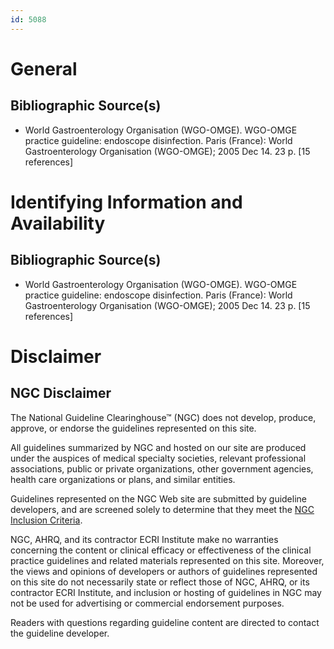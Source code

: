 ```yaml
---
id: 5088
---
```


# General

## Bibliographic Source(s)

- World Gastroenterology Organisation (WGO-OMGE). WGO-OMGE practice guideline: endoscope disinfection. Paris (France): World Gastroenterology Organisation (WGO-OMGE); 2005 Dec 14. 23 p. [15 references]

# Identifying Information and Availability

## Bibliographic Source(s)

- World Gastroenterology Organisation (WGO-OMGE). WGO-OMGE practice guideline: endoscope disinfection. Paris (France): World Gastroenterology Organisation (WGO-OMGE); 2005 Dec 14. 23 p. [15 references]

# Disclaimer

## NGC Disclaimer

The National Guideline Clearinghouse™ (NGC) does not develop, produce, approve, or endorse the guidelines represented on this site.

All guidelines summarized by NGC and hosted on our site are produced under the auspices of medical specialty societies, relevant professional associations, public or private organizations, other government agencies, health care organizations or plans, and similar entities.

Guidelines represented on the NGC Web site are submitted by guideline developers, and are screened solely to determine that they meet the [NGC Inclusion Criteria](/help-and-about/summaries/inclusion-criteria).

NGC, AHRQ, and its contractor ECRI Institute make no warranties concerning the content or clinical efficacy or effectiveness of the clinical practice guidelines and related materials represented on this site. Moreover, the views and opinions of developers or authors of guidelines represented on this site do not necessarily state or reflect those of NGC, AHRQ, or its contractor ECRI Institute, and inclusion or hosting of guidelines in NGC may not be used for advertising or commercial endorsement purposes.

Readers with questions regarding guideline content are directed to contact the guideline developer.

